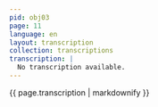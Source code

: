 ```yaml
---
pid: obj03
page: 11
language: en
layout: transcription
collection: transcriptions
transcription: |
  No transcription available.
---
```


{{ page.transcription | markdownify }}
